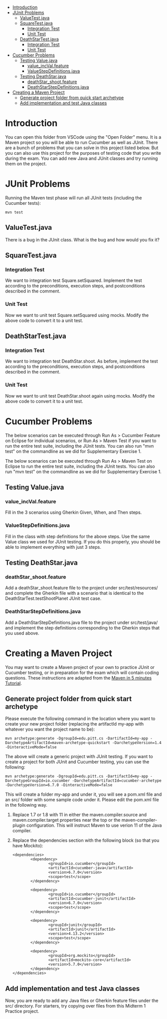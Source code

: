 - [Introduction](#introduction)
- [JUnit Problems](#junit-problems)
  * [ValueTest.java](#valuetestjava)
  * [SquareTest.java](#squaretestjava)
    + [Integration Test](#integration-test)
    + [Unit Test](#unit-test)
  * [DeathStarTest.java](#deathstartestjava)
    + [Integration Test](#integration-test-1)
    + [Unit Test](#unit-test-1)
- [Cucumber Problems](#cucumber-problems)
  * [Testing Value.java](#testing-valuejava)
    + [value_incVal.feature](#value-incvalfeature)
    + [ValueStepDefinitions.java](#valuestepdefinitionsjava)
  * [Testing DeathStar.java](#testing-deathstarjava)
    + [deathStar_shoot.feature](#deathstar-shootfeature)
    + [DeathStarStepDefinitions.java](#deathstarstepdefinitionsjava)
- [Creating a Maven Project](#creating-a-maven-project)
  * [Generate project folder from quick start archetype](#generate-project-folder-from-quick-start-archetype)
  * [Add implementation and test Java classes](#add-implementation-and-test-java-classes)

# Introduction

You can open this folder from VSCode using the "Open Folder" menu.  It is a
Maven project so you will be able to run Cucumber as well as JUnit.  There are
a bunch of problems that you can solve in this project listed below.  But you
can also use this project for the purposes of testing code that you write
during the exam.  You can add new Java and JUnit classes and try running them
on the project.

# JUnit Problems

Running the Maven test phase will run all JUnit tests (including the Cucumber tests):

```
mvn test
```

## ValueTest.java

There is a bug in the JUnit class.  What is the bug and how would you fix it?

## SquareTest.java

### Integration Test

We want to integration test Square.setSquared.  Implement the test according
to the preconditions, execution steps, and postconditions described in the
comment.

### Unit Test

Now we want to unit test Square.setSquared using mocks.  Modify the above
code to convert it to a unit test.

## DeathStarTest.java

### Integration Test

We want to integration test DeathStar.shoot. As before, implement the test
according to the preconditions, execution steps, and postconditions
described in the comment.

### Unit Test

Now we want to unit test DeathStar.shoot again using mocks.  Modify the
above code to convert it to a unit test.

# Cucumber Problems

The below scenarios can be executed through Run As > Cucumber Feature on
Eclipse for individual scenarios, or Run As > Maven Test if you want to run
the entire test suite, including the JUnit tests.  You can also run "mvn
test" on the commandline as we did for Supplementary Exercise 1.

The below scenarios can be executed through Run As > Maven Test on Eclipse
to run the entire test suite, including the JUnit tests.  You can also
run "mvn test" on the commandline as we did for Supplementary Exercise 1.

## Testing Value.java

### value_incVal.feature

Fill in the 3 scenarios using Gherkin Given, When, and Then steps.

### ValueStepDefinitions.java

Fill in the class with step definitions for the above steps.  Use the same
Value class we used for JUnit testing.  If you do this properly, you should
be able to implement everything with just 3 steps.

## Testing DeathStar.java

### deathStar_shoot.feature

Add a deathStar_shoot.feature file to the project under src/test/resources/
and complete the Gherkin file with a scenario that is identical to the
DeathStarTest.testShootPlanet JUnit test case.

### DeathStarStepDefinitions.java

Add a DeathStarStepDefinitions.java file to the project under src/test/java/
and implement the step definitions corresponding to the Gherkin steps that
you used above.

# Creating a Maven Project

You may want to create a Maven project of your own to practice JUnit or
Cucumber testing, or in preparation for the exam which will contain coding
questions.  These instructions are adapted from the [Maven in 5 minutes
Tutorial](https://maven.apache.org/guides/getting-started/maven-in-five-minutes.html).

## Generate project folder from quick start archetype

Please execute the following command in the location where you want to
create your new project folder (replacing the artifactId my-app with
whatever you want the project name to be):

```
mvn archetype:generate -DgroupId=edu.pitt.cs -DartifactId=my-app -DarchetypeArtifactId=maven-archetype-quickstart -DarchetypeVersion=1.4 -DinteractiveMode=false
```

The above will create a generic project with JUnit testing.  If you want to create a project for both JUnit and Cucumber testing, you can use the following:

```
mvn archetype:generate -DgroupId=edu.pitt.cs -DartifactId=my-app -DarchetypeGroupId=io.cucumber -DarchetypeArtifactId=cucumber-archetype -DarchetypeVersion=6.7.0 -DinteractiveMode=false
```

This will create a folder my-app and under it, you will see a pom.xml file
and an src/ folder with some sample code under it.  Please edit the pom.xml
file in the following way.

1. Replace 1.7 or 1.8 with 11 in either the maven.compiler.source and
   maven.compiler.target properties near the top or the maven-compiler-plugin configuration.  This will instruct Maven
to use verion 11 of the Java compiler.

1. Replace the dependencies section with the following block (so that you have Mockito):

   ```
   <dependencies>
           <dependency>
                   <groupId>io.cucumber</groupId>
                   <artifactId>cucumber-java</artifactId>
                   <version>6.7.0</version>
                   <scope>test</scope>
           </dependency>

           <dependency>
                   <groupId>io.cucumber</groupId>
                   <artifactId>cucumber-junit</artifactId>
                   <version>6.7.0</version>
                   <scope>test</scope>
           </dependency>

           <dependency>
                   <groupId>junit</groupId>
                   <artifactId>junit</artifactId>
                   <version>4.13.2</version>
                   <scope>test</scope>
           </dependency>

           <dependency>
                   <groupId>org.mockito</groupId>
                   <artifactId>mockito-core</artifactId>
                   <version>5.7.0</version>
           </dependency>
   </dependencies>
   ```
## Add implementation and test Java classes

Now, you are ready to add any Java files or Gherkin feature files under the
src/ directory.  For starters, try copying over files from this Midterm 1
Practice project.
